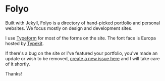 # Folyo

Built with Jekyll, Folyo is a directory of hand-picked portfolio and personal websites. We focus mostly on design and development sites. 

I use [Typeform](http://typeform.com) for most of the forms on the site. The font face is Europa hosted by [Typekit](http://typekit.com).

If there's a bug on the site or I've featured your portfolio, you've made an update or wish to be removed, [create a new issue here](https://github.com/robwco/folyo/issues) and I will take care of it shortly.

Thanks!